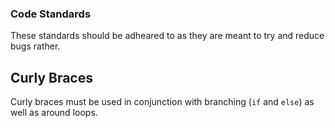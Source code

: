 ### Code Standards

These standards should be adheared to as they are meant to try and reduce bugs rather.


## Curly Braces

Curly braces must be used in conjunction with branching (`if` and `else`) as well as around loops.

